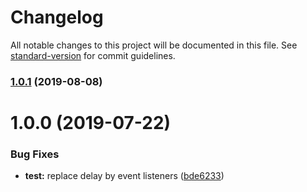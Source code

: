 # Changelog

All notable changes to this project will be documented in this file. See [standard-version](https://github.com/conventional-changelog/standard-version) for commit guidelines.

### [1.0.1](https://github.com/Hostabee/hostabee-element/compare/v1.0.0...v1.0.1) (2019-08-08)



<a name="1.0.0"></a>
# 1.0.0 (2019-07-22)


### Bug Fixes

* **test:** replace delay by event listeners ([bde6233](https://github.com/Hostabee/hostabee-element/commit/bde6233))
